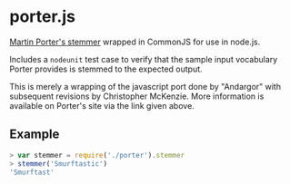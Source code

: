 porter.js
=========

[Martin Porter's stemmer](http://tartarus.org/~martin/PorterStemmer/) wrapped
in CommonJS for use in node.js. 

Includes a `nodeunit` test case to verify that the sample input vocabulary
Porter provides is stemmed to the expected output.

This is merely a wrapping of the javascript port done by "Andargor" with
subsequent revisions by Christopher McKenzie.  More information is available on
Porter's site via the link given above.

Example
-------

```javascript  
> var stemmer = require('./porter').stemmer
> stemmer('Smurftastic')
'Smurftast'
```

